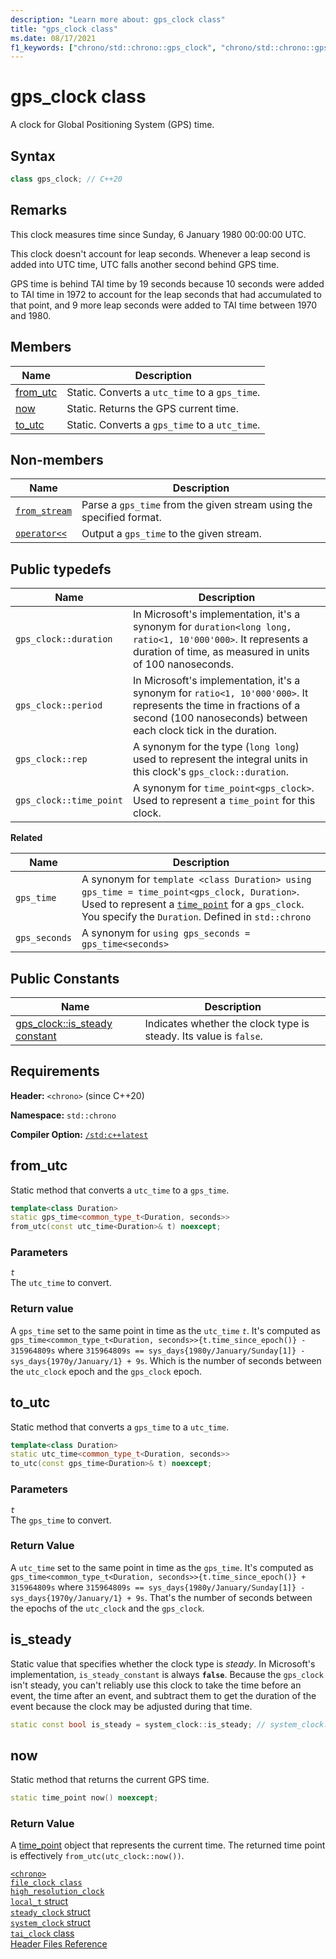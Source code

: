 ```yaml
---
description: "Learn more about: gps_clock class"
title: "gps_clock class"
ms.date: 08/17/2021
f1_keywords: ["chrono/std::chrono::gps_clock", "chrono/std::chrono::gps_clock::now", "chrono/std::chrono::gps_clock::to_utc", "chrono/std::chrono::gps_clock::from_utc", "chrono/std::chrono::gps_clock::is_steady Constant"]
---
```


# gps_clock class

A clock for Global Positioning System (GPS) time.

## Syntax

```cpp
class gps_clock; // C++20
```

## Remarks

This clock measures time since Sunday, 6 January 1980 00:00:00 UTC.

This clock doesn't account for leap seconds. Whenever a leap second is added into UTC time, UTC falls another second behind GPS time.

GPS time is behind TAI time by 19 seconds because 10 seconds were added to TAI time in 1972 to account for the leap seconds that had accumulated to that point, and 9 more leap seconds were added to TAI time between 1970 and 1980.

## Members

| Name | Description |
|--|--|
| [from_utc](#from_utc) | Static. Converts a `utc_time` to a `gps_time`. |
| [now](#now) | Static. Returns the GPS current time. |
| [to_utc](#to_utc) | Static. Converts a `gps_time` to a `utc_time`. |

## Non-members

| Name | Description |
|--|--|
| [`from_stream`](chrono-functions.md#std-chrono-from-stream) | Parse a `gps_time` from the given stream using the specified format. |
| [`operator<<`](chrono-operators.md#op_left_shift) | Output a `gps_time` to the given stream. |

## Public typedefs

| Name | Description |
|--|--|
| `gps_clock::duration` | In Microsoft's implementation, it's a synonym for `duration<long long, ratio<1, 10'000'000>`. It represents a duration of time, as measured in units of 100 nanoseconds. |
| `gps_clock::period` | In Microsoft's implementation, it's a synonym for `ratio<1, 10'000'000>`. It represents the time in fractions of a second (100 nanoseconds) between each clock tick in the duration. |
| `gps_clock::rep` | A synonym for the type (`long long`) used to represent the integral units in this clock's `gps_clock::duration`. |
| `gps_clock::time_point` | A synonym for `time_point<gps_clock>`. Used to represent a `time_point` for this clock. |

**Related**

| Name | Description |
|--|--|
| `gps_time` | A synonym for `template <class Duration> using gps_time = time_point<gps_clock, Duration>`. Used to represent a [`time_point`](time-point-class.md) for a `gps_clock`. You specify the `Duration`. Defined in `std::chrono` |
| `gps_seconds` | A synonym for `using gps_seconds = gps_time<seconds>` | A count of seconds, represented by a `time_point` that is associated with a `gps_clock`. Defined in `std::chrono` |

## Public Constants

| Name | Description |
|--|--|
| [gps_clock::is_steady constant](#is_steady_constant) | Indicates whether the clock type is steady. Its value is `false`. |

## Requirements

**Header:** `<chrono>` (since C++20)

**Namespace:** `std::chrono`

**Compiler Option:** [`/std:c++latest`](../build/reference/std-specify-language-standard-version.md)

## <a name="from_utc"></a> from_utc

Static method that converts a `utc_time` to a `gps_time`.

```cpp
template<class Duration>
static gps_time<common_type_t<Duration, seconds>>
from_utc(const utc_time<Duration>& t) noexcept;
```

### Parameters

*`t`*\
The `utc_time` to convert.

### Return value

A `gps_time` set to the same point in time as the `utc_time` *`t`*.  It's computed as `gps_time<common_type_t<Duration, seconds>>{t.time_since_epoch()} - 315964809s` where `315964809s == sys_days{1980y/January/Sunday[1]} - sys_days{1970y/January/1} + 9s`. Which is the number of seconds between the `utc_clock` epoch and the `gps_clock` epoch.

## <a name="to_utc"></a> to_utc

Static method that converts a `gps_time` to a `utc_time`.

```cpp
template<class Duration>
static utc_time<common_type_t<Duration, seconds>>
to_utc(const gps_time<Duration>& t) noexcept;
```

### Parameters

*`t`*\
The `gps_time` to convert.

### Return Value

A `utc_time` set to the same point in time as the `gps_time`. It's computed as `gps_time<common_type_t<Duration, seconds>>{t.time_since_epoch()} + 315964809s` where  `315964809s == sys_days{1980y/January/Sunday[1]} - sys_days{1970y/January/1} + 9s`. That's the number of seconds between the epochs of the `utc_clock` and the `gps_clock`.

## <a name="is_steady_constant"></a> is_steady

Static value that specifies whether the clock type is *steady*. In Microsoft's implementation, `is_steady_constant` is always **`false`**. Because the `gps_clock` isn't steady, you can't reliably use this clock to take the time before an event, the time after an event, and subtract them to get the duration of the event because the clock may be adjusted during that time.

```cpp
static const bool is_steady = system_clock::is_steady; // system_clock::is_steady equals false
```

## <a name="now"></a> now

Static method that returns the current GPS time.

```cpp
static time_point now() noexcept;
```

### Return Value

A [time_point](../standard-library/time-point-class.md) object that represents the current time. The returned time point is effectively `from_utc(utc_clock::now())`.

[`<chrono>`](chrono.md)\
[`file_clock class`](file-clock-class.md)\
[`high_resolution_clock`](high-resolution-clock-struct.md)\
[`local_t` struct](local_t.md)\
[`steady_clock` struct](steady-clock-struct.md)\
[`system_clock` struct](system-clock-structure.md)\
[`tai_clock` class](tai-clock-class.md)\
[Header Files Reference](cpp-standard-library-header-files.md)
